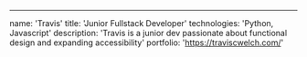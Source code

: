 ---
name: 'Travis'
title: 'Junior Fullstack Developer'
technologies: 'Python, Javascript'
description: 'Travis is a junior dev passionate about functional design and expanding accessibility'
portfolio: 'https://traviscwelch.com/'
